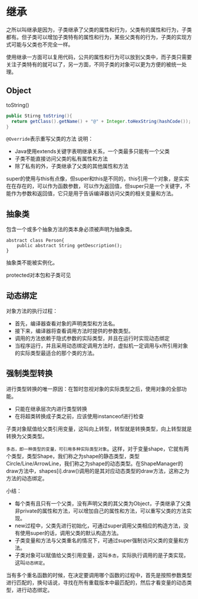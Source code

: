 继承
======
之所以叫继承是因为，子类继承了父类的属性和行为，父类有的属性和行为，子类都有。但子类可以增加子类特有的属性和行为，某些父类有的行为，子类的实现方式可能与父类也不完全一样。

使用继承一方面可以复用代码，公共的属性和行为可以放到父类中，而子类只需要关注子类特有的就可以了，另一方面，不同子类的对象可以更为方便的被统一处理。

Object
------
toString()
```java
public Stirng toString(){
  return getClass().getName() + "@" + Integer.toHexString(hashCode());
}
```
`@Override`表示重写父类的方法
说明：

* Java使用extends关键字表明继承关系，一个类最多只能有一个父类
* 子类不能直接访问父类的私有属性和方法
* 除了私有的外，子类继承了父类的其他属性和方法

super的使用与this有点像，但super和this是不同的，this引用一个对象，是实实在在存在的，可以作为函数参数，可以作为返回值，但super只是一个关键字，不能作为参数和返回值，它只是用于告诉编译器访问父类的相关变量和方法。

抽象类
---
包含一个或多个抽象方法的类本身必须被声明为抽象类。
```
abstract class Person{
    public abstract String getDescription();
}
```
抽象类不能被实例化。

protected对本包和子类可见

动态绑定
--------
对象方法的执行过程：
* 首先，编译器查看对象的声明类型和方法名。
* 接下来，编译器将查看调用方法时提供的参数类型。
* 调用的方法依赖于隐式参数的实际类型，并且在运行时实现动态绑定
* 当程序运行，并且采用动态绑定调用方法时，虚拟机一定调用与x所引用对象的实际类型最适合的那个类的方法。

强制类型转换
------
进行类型转换的唯一原因：在暂时忽视对象的实际类型之后，使用对象的全部功能。
* 只能在继承层次内进行类型转换
* 在将超类转换成子类之前，应该使用instanceof进行检查

子类对象赋值给父类引用变量，这叫向上转型，转型就是转换类型，向上转型就是转换为父类类型。

`多态，即一种类型的变量，可引用多种实际类型对象`。这样，对于变量shape，它就有两个类型，类型Shape，我们称之为shape的静态类型，类型Circle/Line/ArrowLine，我们称之为shape的动态类型。在ShapeManager的draw方法中，shapes[i].draw()调用的是其对应动态类型的draw方法，这称之为方法的动态绑定。

小结：

* 每个类有且只有一个父类，没有声明父类的其父类为Object，子类继承了父类非private的属性和方法，可以增加自己的属性和方法，可以重写父类的方法实现。
* new过程中，父类先进行初始化，可通过super调用父类相应的构造方法，没有使用super的话，调用父类的默认构造方法。
* 子类变量和方法与父类重名的情况下，可通过super强制访问父类的变量和方法。
* 子类对象可以赋值给父类引用变量，这叫`多态`，实际执行调用的是子类实现，这叫`动态绑定`。


当有多个重名函数的时候，在决定要调用哪个函数的过程中，首先是按照参数类型进行匹配的，换句话说，寻找在所有重载版本中最匹配的，然后才看变量的动态类型，进行动态绑定。
